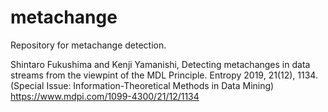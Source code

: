 # metachange
Repository for metachange detection. 

Shintaro Fukushima and Kenji Yamanishi, 
Detecting metachanges in data streams from the viewpint of the MDL Principle. 
Entropy 2019, 21(12), 1134. 
(Special Issue: Information-Theoretical Methods in Data Mining)
https://www.mdpi.com/1099-4300/21/12/1134
